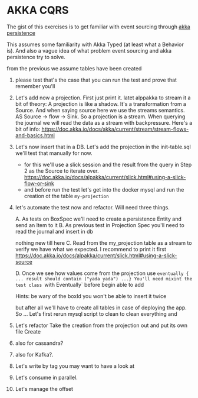 # AKKA CQRS 
The gist of this exercises is to get familiar with event sourcing through [akka persistence](https://doc.akka.io/docs/akka/current/typed/persistence.html)

This assumes some familiarity with Akka Typed (at least what a Behavior is). And also a vague idea of what problem event sourcing and akka persistence try to solve.


from the previous we assume tables have been created

1. please test that's the case that you can run the test and prove that 
   remember you'll 

2. Let's add now a projection. First just print it.
   latet alppakka to stream it
   a bit of theory: A projection is like a shadow. It's a transformation from a Source.
   And when saying source here we use the streams semantics. AS Source -> flow -> Sink. So a projection is a stream. When querying the journal we will read the data as a stream with backpressure. Here's a bit of info:  https://doc.akka.io/docs/akka/current/stream/stream-flows-and-basics.html


3. Let's now insert that in a DB. Let's add the projection in the init-table.sql
   we'll test that manually for now.
      - for this we'll use a slick session and the result from the query in Step 2 as the Source to iterate over.
         https://doc.akka.io/docs/alpakka/current/slick.html#using-a-slick-flow-or-sink
      - and before run the test let's get into the docker mysql and run the creation ot the table `my-projection`

4. let's automate the test now and refactor. 
      Will need three things. 

      A. As tests on BoxSpec we'll need to create a persistence Entity and send an Item to it
      B. As previous test in Projection Spec you'll need to read the journal and insert in db
      
      nothing new till here
      C. Read from the my_projection table as a stream to verify we have what we expected. I recommend to print it first
      https://doc.akka.io/docs/alpakka/current/slick.html#using-a-slick-source

      D. Once we see how values come from the projection use `eventually { ... result should contain ("yada yada") ...}
      You'll need mixint the test class `with Eventually` before begin able to add 
      
      Hints: be wary of the boxId you won't be able to insert it twice

      but after all we'll have to create all tables in case of deploying the app. So ...
      Let's first rerun mysql script to clean to clean everything and 

5. Let's refactor
   Take the creation from the projection out and put its own file
   Create 

4. also for cassandra?

5. also for Kafka?. 

6. Let's write by tag
      you may want to have a look at 

6. Let's consume in parallel.

7. Let's manage the offset


